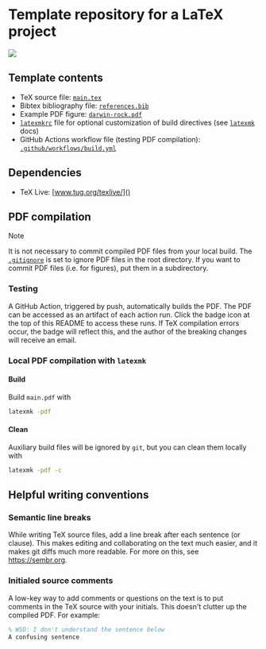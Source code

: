 # Template repository for a LaTeX project

<!---see here for how the relative links work: https://stackoverflow.com/questions/60193771/a-badge-in-github-template-repository-that-will-refer-to-clones-build-status-n--->
[![](../../actions/workflows/build.yml/badge.svg)](../../actions/workflows/build.yml)


## Template contents
- TeX source file: [`main.tex`](main.tex)
- Bibtex bibliography file: [`references.bib`](references.bib)
- Example PDF figure: [`darwin-rock.pdf`](figures/darwin-rock.pdf)
- [`latexmkrc`](latexmkrc) file for optional customization of build directives (see [`latexmk`](https://mg.readthedocs.io/latexmk.html) docs)
- GitHub Actions workflow file (testing PDF compilation): [`.github/workflows/build.yml`](.github/workflows/build.yml)

## Dependencies

 - TeX Live: [www.tug.org/texlive/]()

## PDF compilation

> [!NOTE]
> It is not necessary to commit compiled PDF files from your local build.
> The [`.gitignore`](.gitignore) is set to ignore PDF files in the root directory.
> If you want to commit PDF files (i.e. for figures), put them in a subdirectory.

### Testing

A GitHub Action, triggered by push, automatically builds the PDF.
The PDF can be accessed as an artifact of each action run.
Click the badge icon at the top of this README to access these runs.
If TeX compilation errors occur, the badge will reflect this, and the author of the breaking changes will receive an email.

### Local PDF compilation with `latexmk`

#### Build
Build `main.pdf` with
```bash
latexmk -pdf
```

#### Clean
Auxiliary build files will be ignored by `git`, but you can clean them locally with
```bash
latexmk -pdf -c
```

## Helpful writing conventions

### Semantic line breaks

While writing TeX source files, add a line break after each sentence (or clause).
This makes editing and collaborating on the text much easier, and it makes git diffs much more readable.
For more on this, see https://sembr.org.

### Initialed source comments

A low-key way to add comments or questions on the text is to put comments in the TeX source with your initials. This doesn't clutter up the compiled PDF. For example:
```tex
% WSD: I don't understand the sentence below
A confusing sentence
```
